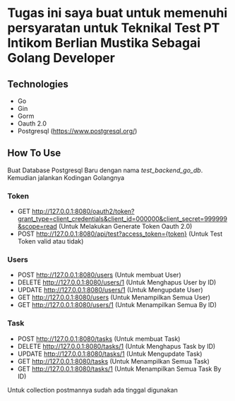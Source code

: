 # Tugas ini saya buat untuk memenuhi persyaratan untuk Teknikal Test PT Intikom Berlian Mustika Sebagai Golang Developer

## Technologies
- Go
- Gin
- Gorm
- Oauth 2.0
- Postgresql (https://www.postgresql.org/)

## How To Use
Buat Database Postgresql Baru dengan nama *test_backend_go_db*. Kemudian jalankan Kodingan Golangnya

### Token
- GET http://127.0.0.1:8080/oauth2/token?grant_type=client_credentials&client_id=000000&client_secret=999999&scope=read (Untuk Melakukan Generate Token Oauth 2.0)
- POST http://127.0.0.1:8080/api/test?access_token={token} (Untuk Test Token valid atau tidak)
### Users
- POST http://127.0.0.1:8080/users (Untuk membuat User)
- DELETE http://127.0.0.1:8080/users/1 (Untuk Menghapus User by ID) 
- UPDATE http://127.0.0.1:8080/users/1 (Untuk Mengupdate User) 
- GET http://127.0.0.1:8080/users (Untuk Menampilkan Semua User)
- GET http://127.0.0.1:8080/users/1 (Untuk Menampilkan Semua By ID)
### Task
- POST http://127.0.0.1:8080/tasks (Untuk membuat Task)
- DELETE http://127.0.0.1:8080/tasks/1 (Untuk Menghapus Task by ID) 
- UPDATE http://127.0.0.1:8080/tasks/1 (Untuk Mengupdate Task) 
- GET http://127.0.0.1:8080/tasks (Untuk Menampilkan Semua Task)
- GET http://127.0.0.1:8080/tasks/1 (Untuk Menampilkan Semua Task By ID)

Untuk collection postmannya sudah ada tinggal digunakan 
